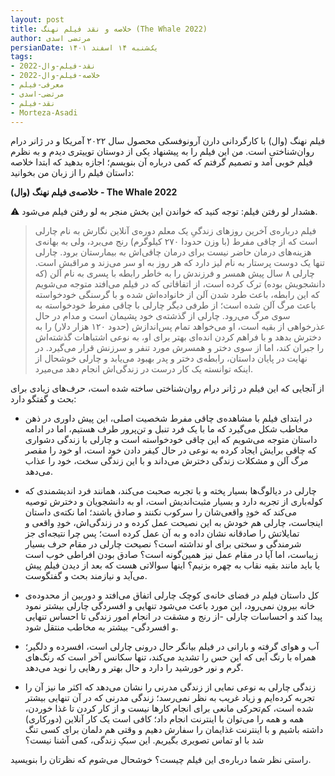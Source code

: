 ```yaml
---
layout: post
title: خلاصه و نقد فیلم نهنگ (The Whale 2022)
author: مرتضی اسدی
persianDate: یک‌شنبه ۱۴ اسفند ۱۴۰۱
tags:
- نقد-فیلم-وال-2022
- خلاصه-فیلم-وال-2022
- معرفی-فیلم
- مرتضی-اسدی
- نقد-فیلم
- Morteza-Asadi
---
```

فیلم نهنگ (وال) با کارگردانی دارن آرونوفسکی محصول سال ۲۰۲۲ آمریکا و در ژانر  درام روان‌شناختی است. من این فیلم را به پیشنهاد یکی از دوستان توییتری دیدم و به نظرم فیلم خوبی آمد و تصمیم گرفتم که کمی درباره آن بنویسم؛ اجازه بدهید که ابتدا خلاصه داستان فیلم را از زبان من بخوانید: 

**خلاصه‌ی فیلم  نهنگ (وال) - The Whale 2022**

⚠️ هشدار لو رفتن فیلم: توجه کنید که خواندن این بخش منجر به لو رفتن فیلم می‌شود.

> فیلم درباره‌ی آخرین روزهای زندگیِ یک معلم دوره‌ی آنلاین نگارش به نام چارلی است که از چاقی مفرط (با وزن حدودا ۲۷۰ کیلوگرم) رنج می‌برد، ولی به بهانه‌ی هزینه‌های درمان حاضر نیست برای درمان چاقی‌اش به بیمارستان برود. چارلی تنها یک دوست پرستار به نام لیز دارد که هر روز به او سر می‌زند و مراقبش است. چارلی ۸ سال پیش همسر و فرزندش را به خاطر رابطه با پسری به نام آلن (که دانشجویش بوده) ترک کرده است، از اتفاقاتی که در فیلم می‌افتد متوجه می‌شویم که  این رابطه، باعث طرد شدن آلن از خانواده‌اش شده و با گرسنگی خودخواسته باعث مرگ آلن شده است؛ از طرفی دیگر چارلی با چاقی مفرط خودخواسته به سوی مرگ می‌رود. چارلی از گذشته‌ی خود پشیمان است و مدام در حال عذرخواهی از بقیه است، او می‌خواهد تمام پس‌اندازش (حدود ۱۲۰ هزار دلار) را به دخترش بدهد و با فراهم کردن انده‌ای بهتر برای او، به نوعی اشتباهات گذشته‌اش را جبران کند، اما از سوی دختر و همسرش مورد تنفر و سرزنش قرار می‌گیرد. در نهایت در پایان داستان، رابطه‌ی دختر و پدر بهبود می‌یابد و چارلی خوشحال از اینکه توانسته یک کار درست در زندگی‌اش انجام دهد می‌میرد. 

از آنجایی که این فیلم در ژانر  درام روان‌شناختی ساخته شده است، حرف‌های زیادی برای بحث و گفتگو دارد:

- در ابتدای فیلم با مشاهده‌ی چاقی مفرط شخصیت اصلی، این پیش داوری در ذهن مخاطب شکل می‌گیرد که ما با یک فرد تنبل و تن‌پرور طرف هستیم، اما در ادامه داستان متوجه می‌شویم که این چاقی خودخواسته است و چارلی با زندگی دشواری که چاقی برایش ایجاد کرده به نوعی در حال کیفر دادن خود است، او خود را مقصر مرگ آلن و مشکلات زندگی دخترش می‌داند و با این زندگی سخت، خود را عذاب می‌دهد.

- چارلی در دیالوگ‌ها بسیار پخته و با تجربه صحبت می‌کند، همانند فرد اندیشمندی که کوله‌باری از تجربه دارد و بسیار مثبت‌اندیش است، او به دانشجویان و دخترش توصیه می‌کند که خودِ واقعی‌شان را سرکوب نکنند و صادق باشند؛ اما نکته‌ی داستان اینجاست، چارلی هم خودش به این نصیحت عمل کرده و در زندگی‌اش، خودِ واقعی و تمایلاتش را صادقانه نشان داده و به آن عمل کرده است؛ پس چرا نتیجه‌ای جز شرمندگی و سختی برای او نداشته است؟ نصیحت چارلی در مقام حرف بسیار زیباست، اما آیا در مقام عمل نیز همین‌گونه است؟ صادق بودن افراطی خوب است یا باید مانند بقیه نقاب به چهره بزنیم؟ اینها سوالاتی هست که بعد از دیدن فیلم پیش می‌آید و نیازمند بحث و گفتگوست.

- کل داستان فیلم در فضای خانه‌ی کوچک چارلی اتفاق می‌افتد و دوربین از محدوده‌ی خانه بیرون نمی‌رود، این مورد باعث می‌شود تنهایی و افسردگی چارلی بیشتر نمود پیدا کند و احساسات چارلی -از رنج و مشقت در انجام امور زندگی تا احساس تنهایی و افسردگی- بیشتر به مخاطب منتقل شود.

- آب و هوای گرفته و بارانی در فیلم بیانگر حال درونی چارلی است، افسرده و دلگیر؛ همراه با رنگ آبی که این حس را تشدید می‌کند، تنها سکانس آخر است که رنگ‌های گرم و نور خورشید را دارد و حال بهتر و رهایی را نوید می‌دهد.

- زندگی چارلی به نوعی نمایی از زندگی مدرنی را  نشان می‌دهد که اکثر ما نیز آن را تجربه کرده‌ایم و زیاد غریب به نظر نمی‌رسد؛ زندگی مدرنی که در آن تنهایی بیشتر شده است، کم‌تحرکی مانعی برای انجام کارها نیست و از کار کردن تا غذا خوردن، همه و همه را می‌توان با اینترنت انجام داد؛ کافی است یک کار آنلاین (دورکاری) داشته باشیم و با اینترنت غذایمان را سفارش دهیم و وقتی هم دلمان برای کسی تنگ شد با او تماس تصویری بگیریم. این سبکِ زندگی، کمی آشنا نیست؟

راستی نظر شما درباره‌ی این فیلم چیست؟ خوشحال می‌شوم که نظرتان را بنویسید.
